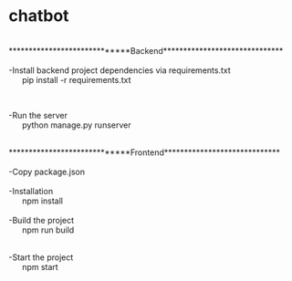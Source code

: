 # chatbot
<p><br>
*****************************Backend******************************<br>
  <br>
-Install backend project dependencies via requirements.txt<br>
&nbsp;&nbsp;&nbsp;&nbsp;&nbsp;&nbsp;pip install -r requirements.txt</p><br>
<p>
-Run the server<br>
&nbsp;&nbsp;&nbsp;&nbsp;&nbsp;&nbsp;python manage.py runserver<br>
</p>
<p><br>
*****************************Frontend*****************************<br>
  <br>
-Copy package.json<br>
<br>
-Installation<br>
&nbsp;&nbsp;&nbsp;&nbsp;&nbsp;&nbsp;npm install<br>
<br>
-Build the project<br>
&nbsp;&nbsp;&nbsp;&nbsp;&nbsp;&nbsp;npm run build<br>
</p><br>
-Start the project<br>
&nbsp;&nbsp;&nbsp;&nbsp;&nbsp;&nbsp;npm start<br>
